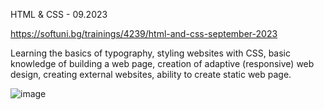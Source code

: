 HTML & CSS - 09.2023

https://softuni.bg/trainings/4239/html-and-css-september-2023

Learning the basics of typography, styling websites with CSS, basic knowledge of building a web page, creation of adaptive (responsive) web design, creating external websites, ability to create static web page.

![image](https://user-images.githubusercontent.com/114032977/191654383-66852f3f-ead9-4ef0-8b51-feb0dea131eb.png)
